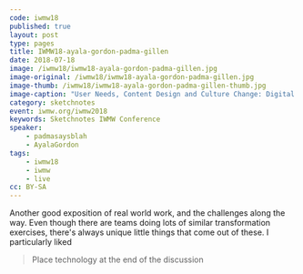 ```yaml
---
code: iwmw18
published: true
layout: post
type: pages
title: IWMW18-ayala-gordon-padma-gillen
date: 2018-07-18
image: /iwmw18/iwmw18-ayala-gordon-padma-gillen.jpg
image-original: /iwmw18/iwmw18-ayala-gordon-padma-gillen.jpg
image-thumb: /iwmw18/iwmw18-ayala-gordon-padma-gillen-thumb.jpg
image-caption: "User Needs, Content Design and Culture Change: Digital Transformation at the University of Southampton"
category: sketchnotes
event: iwmw.org/iwmw2018
keywords: Sketchnotes IWMW Conference
speaker:
    - padmasaysblah
    - AyalaGordon
tags:
    - iwmw18
    - iwmw
    - live
cc: BY-SA
---
```


Another good exposition of real world work, and the challenges along the way. Even though there are teams doing lots of similar transformation exercises, there's always unique little things that come out of these. I particularly liked 

> Place technology at the end of the discussion